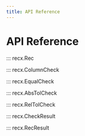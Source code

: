 ```yaml
---
title: API Reference
---
```


# API Reference

::: recx.Rec

::: recx.ColumnCheck

::: recx.EqualCheck

::: recx.AbsTolCheck

::: recx.RelTolCheck

::: recx.CheckResult

::: recx.RecResult
